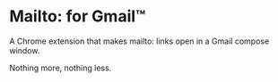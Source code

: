 Mailto: for Gmail™
====

A Chrome extension that makes mailto: links open in a Gmail compose window.

Nothing more, nothing less.